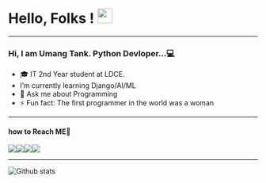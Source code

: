 # Hello, Folks ! <img src="https://raw.githubusercontent.com/MartinHeinz/MartinHeinz/master/wave.gif" width="30px"> <br>
<hr>
<h3> Hi,  I am Umang Tank. Python Devloper...💻</h3>

- 🎓 IT 2nd Year student at LDCE.
-  I’m currently learning Django/AI/ML
- 💬 Ask me about Programming
- ⚡ Fun fact: The first programmer in the world was a woman

<hr>
<h4>how to Reach ME🤔 </h4>
 <a href="https://www.twitter.com/UmangTank3"><img src="https://img.icons8.com/nolan/64/twitter-squared.png"/></a><a href="https://www.linkedin.com/in/umang-tank-8323251ab"><img src="https://img.icons8.com/nolan/64/linkedin.png"/></a><a href="https://www.github.com/umangtank"><img src="https://img.icons8.com/nolan/64/github.png"/></a><a href="https://www.instagram.com/umang___tank"><img src="https://img.icons8.com/nolan/64/instagram-new.png"/></a>



<hr>

![Github stats](https://github-readme-stats.vercel.app/api?username=umangtank)









